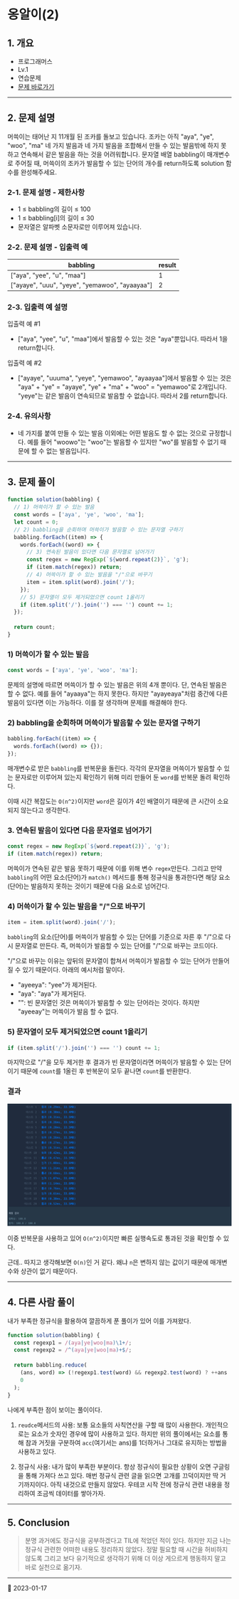 # 옹알이(2)

## 1. 개요

- 프로그래머스
- Lv.1
- 연습문제
- [문제 바로가기](https://school.programmers.co.kr/learn/courses/30/lessons/133499#)

---

## 2. 문제 설명

머쓱이는 태어난 지 11개월 된 조카를 돌보고 있습니다. 조카는 아직 "aya", "ye", "woo", "ma" 네 가지 발음과 네 가지 발음을 조합해서 만들 수 있는 발음밖에 하지 못하고 연속해서 같은 발음을 하는 것을 어려워합니다. 문자열 배열 babbling이 매개변수로 주어질 때, 머쓱이의 조카가 발음할 수 있는 단어의 개수를 return하도록 solution 함수를 완성해주세요.

### 2-1. 문제 설명 - 제한사항

- 1 ≤ babbling의 길이 ≤ 100
- 1 ≤ babbling[i]의 길이 ≤ 30
- 문자열은 알파벳 소문자로만 이루어져 있습니다.

### 2-2. 문제 설명 - 입출력 예

| babbling                                       | result |
| ---------------------------------------------- | ------ |
| ["aya", "yee", "u", "maa"]                     | 1      |
| ["ayaye", "uuu", "yeye", "yemawoo", "ayaayaa"] | 2      |

### 2-3. 입출력 예 설명

입출력 예 #1

- ["aya", "yee", "u", "maa"]에서 발음할 수 있는 것은 "aya"뿐입니다. 따라서 1을 return합니다.

입출력 예 #2

- ["ayaye", "uuuma", "yeye", "yemawoo", "ayaayaa"]에서 발음할 수 있는 것은 "aya" + "ye" = "ayaye", "ye" + "ma" + "woo" = "yemawoo"로 2개입니다. "yeye"는 같은 발음이 연속되므로 발음할 수 없습니다. 따라서 2를 return합니다.

### 2-4. 유의사항

- 네 가지를 붙여 만들 수 있는 발음 이외에는 어떤 발음도 할 수 없는 것으로 규정합니다. 예를 들어 "woowo"는 "woo"는 발음할 수 있지만 "wo"를 발음할 수 없기 때문에 할 수 없는 발음입니다.

---

## 3. 문제 풀이

```javascript
function solution(babbling) {
  // 1) 머쓱이가 할 수 있는 발음
  const words = ['aya', 'ye', 'woo', 'ma'];
  let count = 0;
  // 2) babbling을 순회하며 머쓱이가 발음할 수 있는 문자열 구하기
  babbling.forEach((item) => {
    words.forEach((word) => {
      // 3) 연속된 발음이 있다면 다음 문자열로 넘어가기
      const regex = new RegExp(`${word.repeat(2)}`, 'g');
      if (item.match(regex)) return;
      // 4) 머쓱이가 할 수 있는 발음을 "/"으로 바꾸기
      item = item.split(word).join('/');
    });
    // 5) 문자열이 모두 제거되었으면 count 1올리기
    if (item.split('/').join('') === '') count += 1;
  });

  return count;
}
```

### 1) 머쓱이가 할 수 있는 발음

```javascript
const words = ['aya', 'ye', 'woo', 'ma'];
```

문제의 설명에 따르면 머쓱이가 할 수 있는 발음은 위의 4개 뿐이다. 단, 연속된 발음은 할 수 없다. 예를 들어 "ayaaya"는 하지 못한다. 하지만 "ayayeaya"처럼 중간에 다른 발음이 있다면 이는 가능하다. 이를 잘 생각하며 문제를 해결해야 한다.

### 2) babbling을 순회하며 머쓱이가 발음할 수 있는 문자열 구하기

```javascript
babbling.forEach((item) => {
  words.forEach((word) => {});
});
```

매개변수로 받은 `babbling`를 반복문을 돌린다. 각각의 문자열을 머쓱이가 발음할 수 있는 문자로만 이루어져 있는지 확인하기 위해 미리 만들어 둔 `word`를 반복문 돌려 확인하다.

이때 시간 복잡도는 `O(n^2)`이지만 `word`은 길이가 4인 배열이기 때문에 큰 시간이 소요되지 않는다고 생각한다.

### 3. 연속된 발음이 있다면 다음 문자열로 넘어가기

```javascript
const regex = new RegExp(`${word.repeat(2)}`, 'g');
if (item.match(regex)) return;
```

머쓱이가 연속된 같은 발음 못하기 때문에 이를 위해 변수 `regex`만든다. 그리고 만약 `babbling`의 어떤 요소(단어)가 `match()` 메서드를 통해 정규식을 통과한다면 해당 요소(단어)는 발음하지 못하는 것이기 때문에 다음 요소로 넘어간다.

### 4) 머쓱이가 할 수 있는 발음을 "/"으로 바꾸기

```javascript
item = item.split(word).join('/');
```

`babbling`의 요소(단어)를 머쓱이가 발음할 수 있는 단어를 기준으로 자른 후 "/"으로 다시 문자열로 만든다. 즉, 머쓱이가 발음할 수 있는 단어를 "/"으로 바꾸는 코드이다.

"/"으로 바꾸는 이유는 앞뒤의 문자열이 합쳐서 머쓱이가 발음할 수 있는 단어가 만들어 질 수 있기 때문이다. 아래의 예시처럼 말이다.

- "ayeeya": "yee"가 제거된다.
- "aya": "aya"가 제거된다.
- "": 빈 문자열인 것은 머쓱이가 발음할 수 있는 단어라는 것이다. 하지만 "ayeeay"는 머쓱이가 발음 할 수 없다.

### 5) 문자열이 모두 제거되었으면 count 1올리기

```javascript
if (item.split('/').join('') === '') count += 1;
```

마지막으로 "/"을 모두 제거한 후 결과가 빈 문자열이라면 머쓱이가 발음할 수 있는 단어이기 때문에 `count`를 1올린 후 반복문이 모두 끝나면 `count`를 반환한다.

### 결과

![programmers_babbling_result](/image/CodingTest/programmers_babbling/programmers_babbling_result.png)

이중 반복문을 사용하고 있어 `O(n^2)`이지만 빠른 실행속도로 통과된 것을 확인할 수 있다.

근데.. 따지고 생각해보면 `O(n)`인 거 같다. 왜냐 `n`은 변하지 않는 값이기 때문에 매개변수와 상관이 없기 때문이다.

---

## 4. 다른 사람 풀이

내가 부족한 정규식을 활용하여 깔끔하게 푼 풀이가 있어 이를 가져왔다.

```javascript
function solution(babbling) {
  const regexp1 = /(aya|ye|woo|ma)\1+/;
  const regexp2 = /^(aya|ye|woo|ma)+$/;

  return babbling.reduce(
    (ans, word) => (!regexp1.test(word) && regexp2.test(word) ? ++ans : ans),
    0
  );
}
```

나에게 부족한 점이 보이는 풀이이다.

1. `reudce`메서드의 사용: 보통 요소들의 사칙연산을 구할 때 많이 사용한다. 개인적으로는 요소가 숫자인 경우에 많이 사용하고 있다. 하지만 위의 풀이에서는 요소를 통해 참과 거짓을 구분하여 `acc`(여기서는 ans)를 1더하거나 그대로 유지하는 방법을 사용하고 있다.

2. 정규식 사용: 내가 많이 부족한 부분이다. 항상 정규식이 필요한 상황이 오면 구글링을 통해 가져다 쓰고 있다. 매번 정규식 관련 글을 읽으면 고개를 끄덕이지만 딱 거기까지이다. 아직 내것으로 만들지 않았다. 우테코 시작 전에 정규식 관련 내용을 정리하여 조금씩 데이터를 쌓아가자.

---

## 5. Conclusion

> 분명 과거에도 정규식을 공부하겠다고 TIL에 적었던 적이 있다. 하지만 지금 나는 정규식 관련한 어떠한 내용도 정리하지 않았다. 정말 필요할 때 시간을 허비하지 않도록 그리고 보다 유기적으로 생각하기 위해 더 이상 게으르게 행동하지 말고 바로 실천으로 옮기자.

---

📅 2023-01-17
